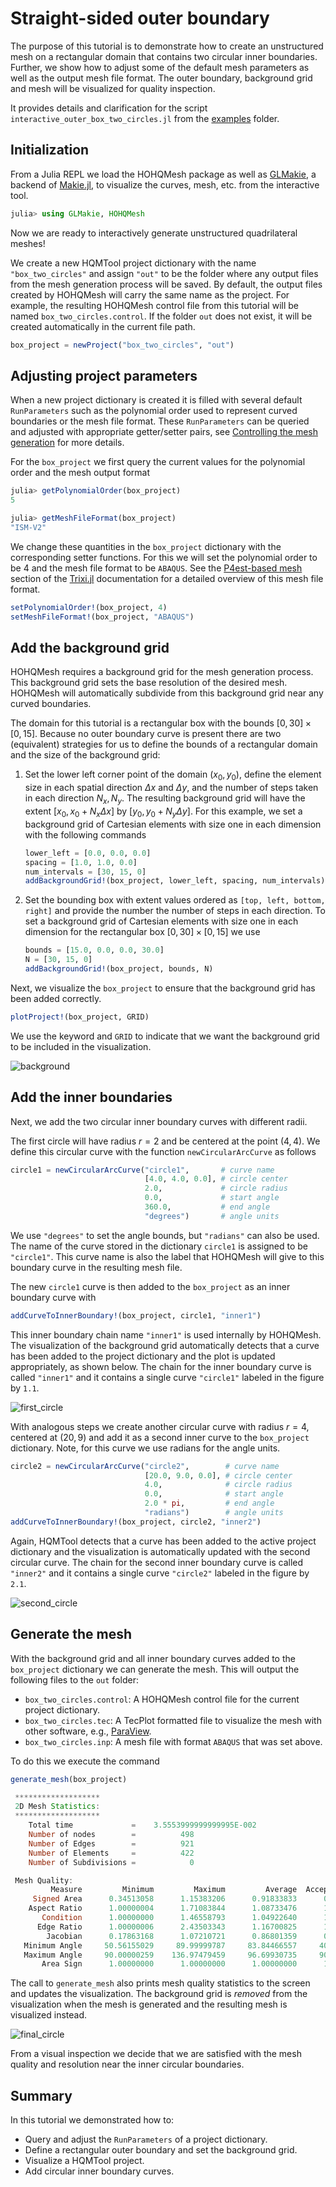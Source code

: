 # Straight-sided outer boundary

The purpose of this tutorial is to demonstrate how to create an unstructured mesh on
a rectangular domain that contains two circular inner boundaries. Further, we show how
to adjust some of the default mesh parameters as well as the
output mesh file format. The outer boundary, background grid and mesh
will be visualized for quality inspection.

It provides details and clarification for the script `interactive_outer_box_two_circles.jl`
from the [examples](https://github.com/trixi-framework/HOHQMesh.jl/tree/main/examples) folder.

## Initialization

From a Julia REPL we load the HOHQMesh package as well as
[GLMakie](https://github.com/JuliaPlots/GLMakie.jl/), a backend of
[Makie.jl](https://github.com/JuliaPlots/Makie.jl/), to visualize the
curves, mesh, etc. from the interactive tool.
```julia
julia> using GLMakie, HOHQMesh
```
Now we are ready to interactively generate unstructured quadrilateral meshes!

We create a new HQMTool project dictionary with the name `"box_two_circles"` and
assign `"out"` to be the folder where any output files from the mesh generation process
will be saved. By default, the output files created by HOHQMesh will carry the same name
as the project. For example, the resulting HOHQMesh control file from this tutorial
will be named `box_two_circles.control`.
If the folder `out` does not exist, it will be created automatically in
the current file path.
```julia
box_project = newProject("box_two_circles", "out")
```

## Adjusting project parameters

When a new project dictionary is created it is filled with several default
`RunParameters` such as the polynomial order used to represent curved boundaries
or the mesh file format. These `RunParameters` can be queried and adjusted with
appropriate getter/setter pairs, see [Controlling the mesh generation](@ref)
for more details.

For the `box_project` we first query the current values for the polynomial
order and the mesh output format
```julia
julia> getPolynomialOrder(box_project)
5

julia> getMeshFileFormat(box_project)
"ISM-V2"
```

We change these quantities in the `box_project` dictionary with the corresponding
setter functions. For this we will set the polynomial order to be $4$ and the mesh file format
to be `ABAQUS`. See the
[P4est-based mesh](https://trixi-framework.github.io/Trixi.jl/stable/meshes/p4est_mesh/)
section of the [Trixi.jl](https://github.com/trixi-framework/Trixi.jl) documentation for a
detailed overview of this mesh file format.
```julia
setPolynomialOrder!(box_project, 4)
setMeshFileFormat!(box_project, "ABAQUS")
```

## Add the background grid

HOHQMesh requires a background grid for the mesh generation process. This background grid sets
the base resolution of the desired mesh. HOHQMesh will automatically subdivide from this background
grid near any curved boundaries.

The domain for this tutorial is a rectangular box with the bounds $[0,30]\times[0,15]$. Because no
outer boundary curve is present there are two (equivalent) strategies for us to define the bounds
of a rectangular domain and the size of the background grid:
1. Set the lower left corner point of the domain $(x_0, y_0)$, define the element size in each spatial direction
   $\Delta x$ and $\Delta y$, and the number of steps taken in each direction $N_x, N_y$. The resulting background
   grid will have the extent $[x_0, x_0 + N_x \Delta x]$ by $[y_0, y_0 + N_y \Delta y]$. For this example, we set
   a background grid of Cartesian elements with size one in each dimension with
   the following commands
   ```julia
   lower_left = [0.0, 0.0, 0.0]
   spacing = [1.0, 1.0, 0.0]
   num_intervals = [30, 15, 0]
   addBackgroundGrid!(box_project, lower_left, spacing, num_intervals)
   ```
2. Set the bounding box with extent values ordered as `[top, left, bottom, right]` and provide the number
   the number of steps in each direction. To set a background grid of Cartesian elements with size one in
   each dimension for the rectangular box $[0,30]\times[0,15]$ we use
   ```julia
   bounds = [15.0, 0.0, 0.0, 30.0]
   N = [30, 15, 0]
   addBackgroundGrid!(box_project, bounds, N)
   ```
Next, we visualize the `box_project` to ensure that the background grid has been added correctly.
```julia
plotProject!(box_project, GRID)
```
We use the keyword and `GRID` to indicate that we want the background grid to be included in the
visualization.

![background](https://user-images.githubusercontent.com/25242486/174775018-86936c6b-ba69-456e-9aaf-c5054a4aacbe.png)

## Add the inner boundaries

Next, we add the two circular inner boundary curves with different radii.

The first circle will have radius $r=2$ and be centered at the point $(4, 4)$.
We define this circular curve with the function `newCircularArcCurve` as follows
```julia
circle1 = newCircularArcCurve("circle1",       # curve name
                              [4.0, 4.0, 0.0], # circle center
                              2.0,             # circle radius
                              0.0,             # start angle
                              360.0,           # end angle
                              "degrees")       # angle units
```
We use `"degrees"` to set the angle bounds, but `"radians"` can also be used.
The name of the curve stored in the dictionary `circle1` is assigned to be `"circle1"`.
This curve name is also the label that HOHQMesh will give to this boundary curve in the
resulting mesh file.

The new `circle1` curve is then added to the `box_project` as an inner boundary curve with
```julia
addCurveToInnerBoundary!(box_project, circle1, "inner1")
```
This inner boundary chain name `"inner1"` is used internally by HOHQMesh. The visualization
of the background grid automatically detects that a curve has been added to the project dictionary
and the plot is updated appropriately, as shown below. The chain for the inner boundary
curve is called `"inner1"` and it contains a single curve `"circle1"` labeled in the figure by `1.1`.

![first_circle](https://user-images.githubusercontent.com/25242486/174775027-62a094f7-bbba-4c1c-a389-99562c2e5fe2.png)

With analogous steps we create another circular curve with radius $r=4$, centered at $(20, 9)$ and
add it as a second inner curve to the `box_project` dictionary. Note, for this curve we use radians
for the angle units.
```julia
circle2 = newCircularArcCurve("circle2",        # curve name
                              [20.0, 9.0, 0.0], # circle center
                              4.0,              # circle radius
                              0.0,              # start angle
                              2.0 * pi,         # end angle
                              "radians")        # angle units
addCurveToInnerBoundary!(box_project, circle2, "inner2")
```
Again, HQMTool detects that a curve has been added to the active project dictionary
and the visualization is automatically updated with the second circular curve.
The chain for the second inner boundary curve is called `"inner2"` and it contains
a single curve `"circle2"` labeled in the figure by `2.1`.

![second_circle](https://user-images.githubusercontent.com/25242486/174775037-a9144f93-78da-48ae-976b-7cfaeca68240.png)

## Generate the mesh

With the background grid and all inner boundary curves added to the `box_project` dictionary
we can generate the mesh.
This will output the following files to the `out` folder:

* `box_two_circles.control`: A HOHQMesh control file for the current project dictionary.
* `box_two_circles.tec`: A TecPlot formatted file to visualize the mesh with other software, e.g., [ParaView](https://www.paraview.org/).
* `box_two_circles.inp`: A mesh file with format `ABAQUS` that was set above.

To do this we execute the command
```julia
generate_mesh(box_project)

 *******************
 2D Mesh Statistics:
 *******************
    Total time             =    3.5553999999999995E-002
    Number of nodes        =          498
    Number of Edges        =          921
    Number of Elements     =          422
    Number of Subdivisions =            0

 Mesh Quality:
         Measure         Minimum         Maximum         Average  Acceptable Low Acceptable High       Reference
     Signed Area      0.34513058      1.15383206      0.91833833      0.00000000    999.99900000      1.00000000
    Aspect Ratio      1.00000004      1.71083844      1.08733476      1.00000000    999.99900000      1.00000000
       Condition      1.00000000      1.46558793      1.04922640      1.00000000      4.00000000      1.00000000
      Edge Ratio      1.00000006      2.43503343      1.16700825      1.00000000      4.00000000      1.00000000
        Jacobian      0.17863168      1.07210721      0.86801359      0.00000000    999.99900000      1.00000000
   Minimum Angle     50.56155029     89.99999787     83.84466557     40.00000000     90.00000000     90.00000000
   Maximum Angle     90.00000259    136.97479459     96.69930735     90.00000000    135.00000000     90.00000000
       Area Sign      1.00000000      1.00000000      1.00000000      1.00000000      1.00000000      1.00000000
```
The call to `generate_mesh` also prints mesh quality statistics to the screen and updates the
visualization. The background grid is *removed* from the visualization when the mesh is generated and the resulting
mesh is visualized instead.

![final_circle](https://user-images.githubusercontent.com/25242486/174775040-e4a04503-83f3-4f80-b087-972bd8dbb5e9.png)

From a visual inspection we decide that we are satisfied with the mesh quality and resolution near
the inner circular boundaries.

## Summary

In this tutorial we demonstrated how to:
* Query and adjust the `RunParameters` of a project dictionary.
* Define a rectangular outer boundary and set the background grid.
* Visualize a HQMTool project.
* Add circular inner boundary curves.
